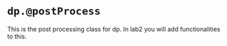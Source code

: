 `dp.@postProcess`
==

This is the post processing class for dp. In lab2 you will add functionalities to this.
